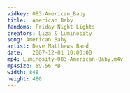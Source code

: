 ```yaml
---
vidkey: 083-American_Baby
title:  American Baby
fandoms: Friday Night Lights
creators: Liza & Luminosity
song: American Baby
artist: Dave Matthews Band
date:   2007-12-01 10:00:00
mp4: Luminosity-083-American-Baby.m4v
mp4size: 59.56 MB
width: 848
height: 480
---
```



  